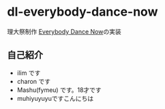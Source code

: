# dl-everybody-dance-now

理大祭制作
[Everybody Dance Now](https://arxiv.org/abs/1808.07371)の実装

## 自己紹介

- ilim です
- charon です
- Mashu(fymeu) です。18才です
- muhiyuyuyuですこんにちは